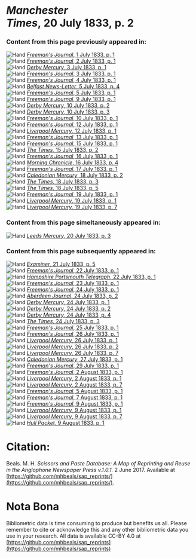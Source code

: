 # *Manchester Times*, 20 July 1833, p. 2  
  
### Content from this page previously appeared in:  
![Hand](http://scissorsandpaste.net/wp-content/uploads/2017/06/smallhandpointer.png) [*Freeman's Journal*, 1 July 1833, p. 1](https://mhbeals.github.io/sap_html/Freeman's-Journal/Freeman's-Journal-1-July-1833-p-1)  
![Hand](http://scissorsandpaste.net/wp-content/uploads/2017/06/smallhandpointer.png) [*Freeman's Journal*, 2 July 1833, p. 1](https://mhbeals.github.io/sap_html/Freeman's-Journal/Freeman's-Journal-2-July-1833-p-1)  
![Hand](http://scissorsandpaste.net/wp-content/uploads/2017/06/smallhandpointer.png) [*Derby Mercury*, 3 July 1833, p. 1](https://mhbeals.github.io/sap_html/Derby-Mercury/Derby-Mercury-3-July-1833-p-1)  
![Hand](http://scissorsandpaste.net/wp-content/uploads/2017/06/smallhandpointer.png) [*Freeman's Journal*, 3 July 1833, p. 1](https://mhbeals.github.io/sap_html/Freeman's-Journal/Freeman's-Journal-3-July-1833-p-1)  
![Hand](http://scissorsandpaste.net/wp-content/uploads/2017/06/smallhandpointer.png) [*Freeman's Journal*, 4 July 1833, p. 1](https://mhbeals.github.io/sap_html/Freeman's-Journal/Freeman's-Journal-4-July-1833-p-1)  
![Hand](http://scissorsandpaste.net/wp-content/uploads/2017/06/smallhandpointer.png) [*Belfast News-Letter*, 5 July 1833, p. 4](https://mhbeals.github.io/sap_html/Belfast-News-Letter/Belfast-News-Letter-5-July-1833-p-4)  
![Hand](http://scissorsandpaste.net/wp-content/uploads/2017/06/smallhandpointer.png) [*Freeman's Journal*, 5 July 1833, p. 1](https://mhbeals.github.io/sap_html/Freeman's-Journal/Freeman's-Journal-5-July-1833-p-1)  
![Hand](http://scissorsandpaste.net/wp-content/uploads/2017/06/smallhandpointer.png) [*Freeman's Journal*, 9 July 1833, p. 1](https://mhbeals.github.io/sap_html/Freeman's-Journal/Freeman's-Journal-9-July-1833-p-1)  
![Hand](http://scissorsandpaste.net/wp-content/uploads/2017/06/smallhandpointer.png) [*Derby Mercury*, 10 July 1833, p. 2](https://mhbeals.github.io/sap_html/Derby-Mercury/Derby-Mercury-10-July-1833-p-2)  
![Hand](http://scissorsandpaste.net/wp-content/uploads/2017/06/smallhandpointer.png) [*Derby Mercury*, 10 July 1833, p. 3](https://mhbeals.github.io/sap_html/Derby-Mercury/Derby-Mercury-10-July-1833-p-3)  
![Hand](http://scissorsandpaste.net/wp-content/uploads/2017/06/smallhandpointer.png) [*Freeman's Journal*, 10 July 1833, p. 1](https://mhbeals.github.io/sap_html/Freeman's-Journal/Freeman's-Journal-10-July-1833-p-1)  
![Hand](http://scissorsandpaste.net/wp-content/uploads/2017/06/smallhandpointer.png) [*Freeman's Journal*, 12 July 1833, p. 1](https://mhbeals.github.io/sap_html/Freeman's-Journal/Freeman's-Journal-12-July-1833-p-1)  
![Hand](http://scissorsandpaste.net/wp-content/uploads/2017/06/smallhandpointer.png) [*Liverpool Mercury*, 12 July 1833, p. 1](https://mhbeals.github.io/sap_html/Liverpool-Mercury/Liverpool-Mercury-12-July-1833-p-1)  
![Hand](http://scissorsandpaste.net/wp-content/uploads/2017/06/smallhandpointer.png) [*Freeman's Journal*, 13 July 1833, p. 1](https://mhbeals.github.io/sap_html/Freeman's-Journal/Freeman's-Journal-13-July-1833-p-1)  
![Hand](http://scissorsandpaste.net/wp-content/uploads/2017/06/smallhandpointer.png) [*Freeman's Journal*, 15 July 1833, p. 1](https://mhbeals.github.io/sap_html/Freeman's-Journal/Freeman's-Journal-15-July-1833-p-1)  
![Hand](http://scissorsandpaste.net/wp-content/uploads/2017/06/smallhandpointer.png) [*The Times*, 15 July 1833, p. 2](https://mhbeals.github.io/sap_html/The-Times/The-Times-15-July-1833-p-2)  
![Hand](http://scissorsandpaste.net/wp-content/uploads/2017/06/smallhandpointer.png) [*Freeman's Journal*, 16 July 1833, p. 1](https://mhbeals.github.io/sap_html/Freeman's-Journal/Freeman's-Journal-16-July-1833-p-1)  
![Hand](http://scissorsandpaste.net/wp-content/uploads/2017/06/smallhandpointer.png) [*Morning Chronicle*, 16 July 1833, p. 4](https://mhbeals.github.io/sap_html/Morning-Chronicle/Morning-Chronicle-16-July-1833-p-4)  
![Hand](http://scissorsandpaste.net/wp-content/uploads/2017/06/smallhandpointer.png) [*Freeman's Journal*, 17 July 1833, p. 1](https://mhbeals.github.io/sap_html/Freeman's-Journal/Freeman's-Journal-17-July-1833-p-1)  
![Hand](http://scissorsandpaste.net/wp-content/uploads/2017/06/smallhandpointer.png) [*Caledonian Mercury*, 18 July 1833, p. 2](https://mhbeals.github.io/sap_html/Caledonian-Mercury/Caledonian-Mercury-18-July-1833-p-2)  
![Hand](http://scissorsandpaste.net/wp-content/uploads/2017/06/smallhandpointer.png) [*The Times*, 18 July 1833, p. 3](https://mhbeals.github.io/sap_html/The-Times/The-Times-18-July-1833-p-3)  
![Hand](http://scissorsandpaste.net/wp-content/uploads/2017/06/smallhandpointer.png) [*The Times*, 18 July 1833, p. 5](https://mhbeals.github.io/sap_html/The-Times/The-Times-18-July-1833-p-5)  
![Hand](http://scissorsandpaste.net/wp-content/uploads/2017/06/smallhandpointer.png) [*Freeman's Journal*, 19 July 1833, p. 1](https://mhbeals.github.io/sap_html/Freeman's-Journal/Freeman's-Journal-19-July-1833-p-1)  
![Hand](http://scissorsandpaste.net/wp-content/uploads/2017/06/smallhandpointer.png) [*Liverpool Mercury*, 19 July 1833, p. 1](https://mhbeals.github.io/sap_html/Liverpool-Mercury/Liverpool-Mercury-19-July-1833-p-1)  
![Hand](http://scissorsandpaste.net/wp-content/uploads/2017/06/smallhandpointer.png) [*Liverpool Mercury*, 19 July 1833, p. 7](https://mhbeals.github.io/sap_html/Liverpool-Mercury/Liverpool-Mercury-19-July-1833-p-7)  
  
### Content from this page simeltaneously appeared in:  
![Hand](http://scissorsandpaste.net/wp-content/uploads/2017/06/smallhandpointer.png) [*Leeds Mercury*, 20 July 1833, p. 3](https://mhbeals.github.io/sap_html/Leeds-Mercury/Leeds-Mercury-20-July-1833-p-3)  
  
### Content from this page subsequently appeared in:  
![Hand](http://scissorsandpaste.net/wp-content/uploads/2017/06/smallhandpointer.png) [*Examiner*, 21 July 1833, p. 5](https://mhbeals.github.io/sap_html/Examiner/Examiner-21-July-1833-p-5)  
![Hand](http://scissorsandpaste.net/wp-content/uploads/2017/06/smallhandpointer.png) [*Freeman's Journal*, 22 July 1833, p. 1](https://mhbeals.github.io/sap_html/Freeman's-Journal/Freeman's-Journal-22-July-1833-p-1)  
![Hand](http://scissorsandpaste.net/wp-content/uploads/2017/06/smallhandpointer.png) [*Hampshire Portsmouth Telegraph*, 22 July 1833, p. 1](https://mhbeals.github.io/sap_html/Hampshire-Portsmouth-Telegraph/Hampshire-Portsmouth-Telegraph-22-July-1833-p-1)  
![Hand](http://scissorsandpaste.net/wp-content/uploads/2017/06/smallhandpointer.png) [*Freeman's Journal*, 23 July 1833, p. 1](https://mhbeals.github.io/sap_html/Freeman's-Journal/Freeman's-Journal-23-July-1833-p-1)  
![Hand](http://scissorsandpaste.net/wp-content/uploads/2017/06/smallhandpointer.png) [*Freeman's Journal*, 24 July 1833, p. 1](https://mhbeals.github.io/sap_html/Freeman's-Journal/Freeman's-Journal-24-July-1833-p-1)  
![Hand](http://scissorsandpaste.net/wp-content/uploads/2017/06/smallhandpointer.png) [*Aberdeen Journal*, 24 July 1833, p. 2](https://mhbeals.github.io/sap_html/Aberdeen-Journal/Aberdeen-Journal-24-July-1833-p-2)  
![Hand](http://scissorsandpaste.net/wp-content/uploads/2017/06/smallhandpointer.png) [*Derby Mercury*, 24 July 1833, p. 1](https://mhbeals.github.io/sap_html/Derby-Mercury/Derby-Mercury-24-July-1833-p-1)  
![Hand](http://scissorsandpaste.net/wp-content/uploads/2017/06/smallhandpointer.png) [*Derby Mercury*, 24 July 1833, p. 2](https://mhbeals.github.io/sap_html/Derby-Mercury/Derby-Mercury-24-July-1833-p-2)  
![Hand](http://scissorsandpaste.net/wp-content/uploads/2017/06/smallhandpointer.png) [*Derby Mercury*, 24 July 1833, p. 4](https://mhbeals.github.io/sap_html/Derby-Mercury/Derby-Mercury-24-July-1833-p-4)  
![Hand](http://scissorsandpaste.net/wp-content/uploads/2017/06/smallhandpointer.png) [*The Times*, 24 July 1833, p. 3](https://mhbeals.github.io/sap_html/The-Times/The-Times-24-July-1833-p-3)  
![Hand](http://scissorsandpaste.net/wp-content/uploads/2017/06/smallhandpointer.png) [*Freeman's Journal*, 25 July 1833, p. 1](https://mhbeals.github.io/sap_html/Freeman's-Journal/Freeman's-Journal-25-July-1833-p-1)  
![Hand](http://scissorsandpaste.net/wp-content/uploads/2017/06/smallhandpointer.png) [*Freeman's Journal*, 26 July 1833, p. 1](https://mhbeals.github.io/sap_html/Freeman's-Journal/Freeman's-Journal-26-July-1833-p-1)  
![Hand](http://scissorsandpaste.net/wp-content/uploads/2017/06/smallhandpointer.png) [*Liverpool Mercury*, 26 July 1833, p. 1](https://mhbeals.github.io/sap_html/Liverpool-Mercury/Liverpool-Mercury-26-July-1833-p-1)  
![Hand](http://scissorsandpaste.net/wp-content/uploads/2017/06/smallhandpointer.png) [*Liverpool Mercury*, 26 July 1833, p. 2](https://mhbeals.github.io/sap_html/Liverpool-Mercury/Liverpool-Mercury-26-July-1833-p-2)  
![Hand](http://scissorsandpaste.net/wp-content/uploads/2017/06/smallhandpointer.png) [*Liverpool Mercury*, 26 July 1833, p. 7](https://mhbeals.github.io/sap_html/Liverpool-Mercury/Liverpool-Mercury-26-July-1833-p-7)  
![Hand](http://scissorsandpaste.net/wp-content/uploads/2017/06/smallhandpointer.png) [*Caledonian Mercury*, 27 July 1833, p. 1](https://mhbeals.github.io/sap_html/Caledonian-Mercury/Caledonian-Mercury-27-July-1833-p-1)  
![Hand](http://scissorsandpaste.net/wp-content/uploads/2017/06/smallhandpointer.png) [*Freeman's Journal*, 29 July 1833, p. 1](https://mhbeals.github.io/sap_html/Freeman's-Journal/Freeman's-Journal-29-July-1833-p-1)  
![Hand](http://scissorsandpaste.net/wp-content/uploads/2017/06/smallhandpointer.png) [*Freeman's Journal*, 2 August 1833, p. 1](https://mhbeals.github.io/sap_html/Freeman's-Journal/Freeman's-Journal-2-August-1833-p-1)  
![Hand](http://scissorsandpaste.net/wp-content/uploads/2017/06/smallhandpointer.png) [*Liverpool Mercury*, 2 August 1833, p. 1](https://mhbeals.github.io/sap_html/Liverpool-Mercury/Liverpool-Mercury-2-August-1833-p-1)  
![Hand](http://scissorsandpaste.net/wp-content/uploads/2017/06/smallhandpointer.png) [*Liverpool Mercury*, 2 August 1833, p. 7](https://mhbeals.github.io/sap_html/Liverpool-Mercury/Liverpool-Mercury-2-August-1833-p-7)  
![Hand](http://scissorsandpaste.net/wp-content/uploads/2017/06/smallhandpointer.png) [*Freeman's Journal*, 5 August 1833, p. 1](https://mhbeals.github.io/sap_html/Freeman's-Journal/Freeman's-Journal-5-August-1833-p-1)  
![Hand](http://scissorsandpaste.net/wp-content/uploads/2017/06/smallhandpointer.png) [*Freeman's Journal*, 7 August 1833, p. 1](https://mhbeals.github.io/sap_html/Freeman's-Journal/Freeman's-Journal-7-August-1833-p-1)  
![Hand](http://scissorsandpaste.net/wp-content/uploads/2017/06/smallhandpointer.png) [*Freeman's Journal*, 9 August 1833, p. 1](https://mhbeals.github.io/sap_html/Freeman's-Journal/Freeman's-Journal-9-August-1833-p-1)  
![Hand](http://scissorsandpaste.net/wp-content/uploads/2017/06/smallhandpointer.png) [*Liverpool Mercury*, 9 August 1833, p. 1](https://mhbeals.github.io/sap_html/Liverpool-Mercury/Liverpool-Mercury-9-August-1833-p-1)  
![Hand](http://scissorsandpaste.net/wp-content/uploads/2017/06/smallhandpointer.png) [*Liverpool Mercury*, 9 August 1833, p. 7](https://mhbeals.github.io/sap_html/Liverpool-Mercury/Liverpool-Mercury-9-August-1833-p-7)  
![Hand](http://scissorsandpaste.net/wp-content/uploads/2017/06/smallhandpointer.png) [*Hull Packet*, 9 August 1833, p. 1](https://mhbeals.github.io/sap_html/Hull-Packet/Hull-Packet-9-August-1833-p-1)  


# Citation: 

Beals. M. H. *Scissors and Paste Database: A Map of Reprinting and Reuse in the Anglophone Newspaper Press v.1.0.1.* 2 June 2017. Available at [https://github.com/mhbeals/sap_reprints/](https://github.com/mhbeals/sap_reprints/). 

# Nota Bona

Bibliometric data is time consuming to produce but benefits us all. Please remember to cite or acknowledge this and any other bibliometric data you use in your research. All data is available CC-BY 4.0 at [https://github.com/mhbeals/sap_reprints](https://github.com/mhbeals/sap_reprints)